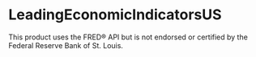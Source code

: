 # LeadingEconomicIndicatorsUS
This product uses the FRED® API but is not endorsed or certified by the Federal Reserve Bank of St. Louis.
